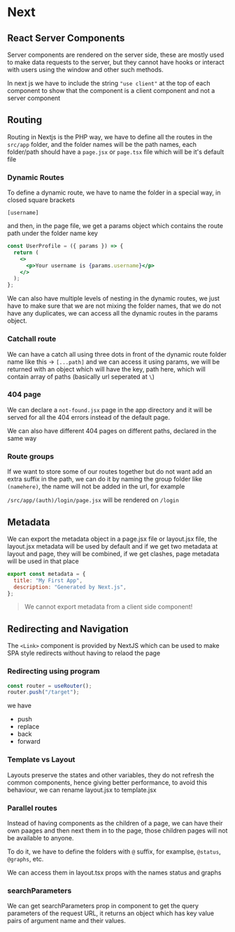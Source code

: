# Next

## React Server Components

Server components are rendered on the server side, these are mostly used to make data requests to the server, but they cannot have hooks or interact with users using the window and other such methods.

In next js we have to include the string `"use client"` at the top of each component to show that the component is a client component and not a server component

## Routing

Routing in Nextjs is the PHP way, we have to define all the routes in the `src/app` folder, and the folder names will be the path names, each folder/path should have a `page.jsx` or `page.tsx` file which will be it's default file

### Dynamic Routes

To define a dynamic route, we have to name the folder in a special way, in closed square brackets

`[username]`

and then, in the page file, we get a params object which contains the route path under the folder name key

```jsx
const UserProfile = ({ params }) => {
  return (
    <>
      <p>Your username is {params.username}</p>
    </>
  );
};
```

We can also have multiple levels of nesting in the dynamic routes, we just have to make sure that we are not mixing the folder names, that we do not have any duplicates, we can access all the dynamic routes in the params object.

### Catchall route

We can have a catch all using three dots in front of the dynamic route folder name like this -> `[...path]` and we can access it using params, we will be returned with an object which will have the key, path here, which will contain array of paths (basically url seperated at `\`)

### 404 page

We can declare a `not-found.jsx` page in the app directory and it will be served for all the 404 errors instead of the default page.

We can also have different 404 pages on different paths, declared in the same way

### Route groups

If we want to store some of our routes together but do not want add an extra suffix in the path, we can do it by naming the group folder like `(namehere)`, the name will not be added in the url, for example

`/src/app/(auth)/login/page.jsx` will be rendered on `/login`

## Metadata

We can export the metadata object in a page.jsx file or layout.jsx file, the layout.jsx metadata will be used by default and if we get two metadata at layout and page, they will be combined, if we get clashes, page metadata will be used in that place

```js
export const metadata = {
  title: "My First App",
  description: "Generated by Next.js",
};
```

> We cannot export metadata from a client side component!

## Redirecting and Navigation

The `<Link>` component is provided by NextJS which can be used to make SPA style redirects without having to relaod the page

### Redirecting using program

```jsx
const router = useRouter();
router.push("/target");
```

we have 
- push
- replace
- back
- forward

### Template vs Layout

Layouts preserve the states and other variables, they do not refresh the common components, hence giving better performance, to avoid this behaviour, we can rename layout.jsx to template.jsx


### Parallel routes

Instead of having components as the children of a page, we can have their own paages and then next them in to the page, those children pages will not be available to anyone.

To do it, we have to define the folders with `@` suffix, for examplse, `@status`, `@graphs`, etc.

We can access them in layout.tsx props with the names status and graphs

### searchParameters

We can get searchParameters prop in component to get the query parameters of the request URL, it returns an object which has key value pairs of argument name and their values.